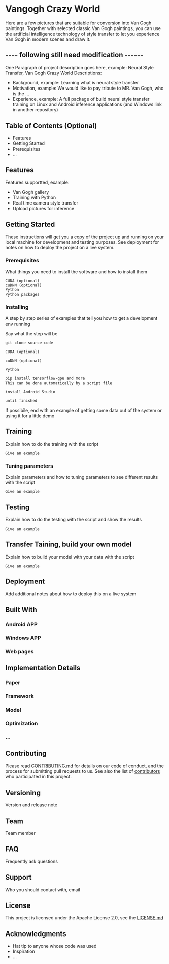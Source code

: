 # Vangogh Crazy World

Here are a few pictures that are suitable for conversion into Van Gogh paintings. Together with selected classic Van Gogh paintings, you can use the artificial intelligence technology of style transfer to let you experience Van Gogh in modern scenes and draw it.

## ---- following still need modification ------

One Paragraph of project description goes here, example: Neural Style Transfer, Van Gogh Crazy World
Descriptions:
* Background, example: Learning what is neural style transfer 
* Motivation, example: We would like to pay tribute to MR. Van Gogh, who is the ...
* Experience, example: A full package of build neural style transfer training on Linux and Android inference applications (and Windows link in another repository)

## Table of Contents (Optional)

* Features
* Getting Started
* Prerequisites
* ...

## Features

Features supportted, example: 
* Van Gogh gallery
* Training with Python
* Real time camera style transfer
* Upload pictures for inference


## Getting Started

These instructions will get you a copy of the project up and running on your local machine for development and testing purposes. See deployment for notes on how to deploy the project on a live system.

### Prerequisites

What things you need to install the software and how to install them

```
CUDA (optional)
cuDNN (optional)
Python
Python packages
```

### Installing

A step by step series of examples that tell you how to get a development env running

Say what the step will be

```
git clone source code
```

```
CUDA (optional)
```

```
cuDNN (optional)
```

```
Python
```

```
pip install tensorflow-gpu and more
This can be done automatically by a script file
```

```
install Android Studio
```

```
until finished
```

If possibile, end with an example of getting some data out of the system or using it for a little demo

## Training

Explain how to do the training with the script

```
Give an example
```

### Tuning parameters

Explain parameters and how to tuning parameters to see different results with the script

```
Give an example
```


## Testing

Explain how to do the testing with the script and show the results

```
Give an example
```

## Transfer Taining, build your own model

Explain how to build your model with your data with the script

```
Give an example
```


## Deployment

Add additional notes about how to deploy this on a live system

## Built With

### Android APP
### Windows APP
### Web pages

## Implementation Details

### Paper
### Framework
### Model
### Optimization
### ...

## Contributing

Please read [CONTRIBUTING.md](https://gist.github.com/PurpleBooth/b24679402957c63ec426) for details on our code of conduct, and the process for submitting pull requests to us.
See also the list of [contributors](https://github.com/your/project/contributors) who participated in this project.


## Versioning

Version and release note

## Team

Team member

## FAQ

Frequently ask questions

## Support

Who you should contact with, email


## License

This project is licensed under the Apache License 2.0, see the [LICENSE.md](LICENSE)

## Acknowledgments

* Hat tip to anyone whose code was used
* Inspiration
* ...


